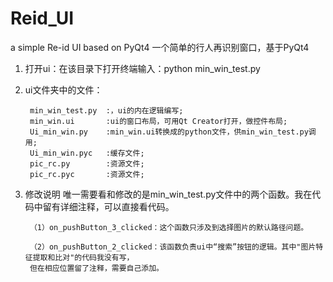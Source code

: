 # Reid_UI
a simple Re-id UI based on PyQt4
一个简单的行人再识别窗口，基于PyQt4

1. 打开ui：在该目录下打开终端输入：python min_win_test.py

2. ui文件夹中的文件：

        min_win_test.py  :，ui的内在逻辑编写;
        min_win.ui       :ui的窗口布局，可用Qt Creator打开，做控件布局;
        Ui_min_win.py    :min_win.ui转换成的python文件，供min_win_test.py调用;
        Ui_min_win.pyc   :缓存文件;
        pic_rc.py        :资源文件;
        pic_rc.pyc       :资源文件;

3. 修改说明
唯一需要看和修改的是min_win_test.py文件中的两个函数。我在代码中留有详细注释，可以直接看代码。

        （1）on_pushButton_3_clicked：这个函数只涉及到选择图片的默认路径问题。

        （2）on_pushButton_2_clicked：该函数负责ui中“搜索”按钮的逻辑。其中"图片特征提取和比对"的代码我没有写，
        但在相应位置留了注释，需要自己添加。


